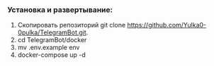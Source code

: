 ### Установка и развертывание: 
1. Скопировать репозиторий git clone https://github.com/Yulka0-0pulka/TelegramBot.git.
2. cd TelegramBot/docker
3. mv .env.example env
4. docker-compose up -d
